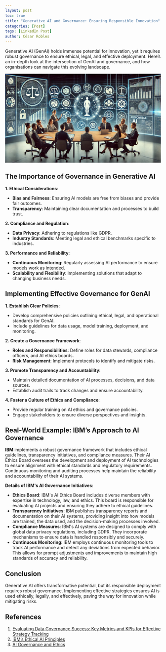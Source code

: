 ```yaml
---
layout: post
toc: true
title: "Generative AI and Governance: Ensuring Responsible Innovation"
categories: [Post]
tags: [LinkedIn Post]
author: César Robles
---
```

Generative AI (GenAI) holds immense potential for innovation, yet it requires robust governance to ensure ethical, legal, and effective deployment. Here’s an in-depth look at the intersection of GenAI and governance, and how organisations can navigate this evolving landscape.

![Gen AI Governance by DALL-E](/imag/post_images/governance.jpg)

## The Importance of Governance in Generative AI
**1. Ethical Considerations**:
- **Bias and Fairness**: Ensuring AI models are free from biases and provide fair outcomes.
- **Transparency**: Maintaining clear documentation and processes to build trust.

**2. Compliance and Regulation**:
- **Data Privacy**: Adhering to regulations like GDPR.
- **Industry Standards**: Meeting legal and ethical benchmarks specific to industries.

**3. Performance and Reliability**:
- **Continuous Monitoring**: Regularly assessing AI performance to ensure models work as intended.
- **Scalability and Flexibility**: Implementing solutions that adapt to changing business needs.

## Implementing Effective Governance for GenAI
**1. Establish Clear Policies**:
- Develop comprehensive policies outlining ethical, legal, and operational standards for GenAI.
- Include guidelines for data usage, model training, deployment, and monitoring.

**2. Create a Governance Framework**:
- **Roles and Responsibilities**: Define roles for data stewards, compliance officers, and AI ethics boards.
- **Risk Management**: Implement protocols to identify and mitigate risks.

**3. Promote Transparency and Accountability**:
- Maintain detailed documentation of AI processes, decisions, and data sources.
- Establish audit trails to track changes and ensure accountability.

**4. Foster a Culture of Ethics and Compliance**:
- Provide regular training on AI ethics and governance policies.
- Engage stakeholders to ensure diverse perspectives and insights.

## Real-World Example: IBM’s Approach to AI Governance
**IBM** implements a robust governance framework that includes ethical guidelines, transparency initiatives, and compliance measures. Their AI Ethics Board oversees the development and deployment of AI technologies to ensure alignment with ethical standards and regulatory requirements. Continuous monitoring and auditing processes help maintain the reliability and accountability of their AI systems.

**Details of IBM's AI Governance Initiatives**:
- **Ethics Board**: IBM's AI Ethics Board includes diverse members with expertise in technology, law, and ethics. This board is responsible for evaluating AI projects and ensuring they adhere to ethical guidelines.
- **Transparency Initiatives**: IBM publishes transparency reports and documentation on their AI systems, providing insight into how models are trained, the data used, and the decision-making processes involved.
- **Compliance Measures**: IBM's AI systems are designed to comply with global data privacy regulations, including GDPR. They incorporate mechanisms to ensure data is handled responsibly and securely.
- **Continuous Monitoring**: IBM employs continuous monitoring tools to track AI performance and detect any deviations from expected behavior. This allows for prompt adjustments and improvements to maintain high standards of accuracy and reliability.

## Conclusion
Generative AI offers transformative potential, but its responsible deployment requires robust governance. Implementing effective strategies ensures AI is used ethically, legally, and effectively, paving the way for innovation while mitigating risks.

## References
1. [Evaluating Data Governance Success: Key Metrics and KPIs for Effective Strategy Tracking](https://www.linkedin.com/pulse/evaluating-data-governance-success-key-metrics-uojac/)
2. [IBM’s Ethical AI Principles](https://www.ibm.com/artificial-intelligence/ethics)
3. [AI Governance and Ethics](https://www.mckinsey.com/business-functions/mckinsey-digital/our-insights/the-ethical-imperative-in-the-ai-age)